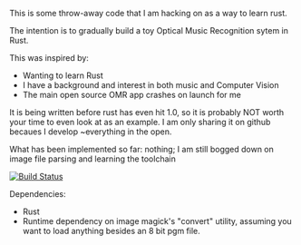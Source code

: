 This is some throw-away code that I am hacking on as a way to learn rust.  

The intention is to gradually build a toy Optical Music Recognition sytem in Rust.

This was inspired by: 
* Wanting to learn Rust
* I have a background and interest in both music and Computer Vision
* The main open source OMR app crashes on launch for me

It is being written before rust has even hit 1.0, so it is probably NOT worth
your time to even look at as an example.  I am only sharing it on github
becaues I develop ~everything in the open.

What has been implemented so far:
nothing; I am still bogged down on image file parsing and learning the toolchain

[![Build Status](https://travis-ci.org/drewm1980/rust-omr.svg?branch=master)](https://travis-ci.org/drewm1980/rust-omr)

Dependencies:
* Rust
* Runtime dependency on image magick's "convert" utility,
	assuming you want to load anything besides an 8 bit pgm file.
